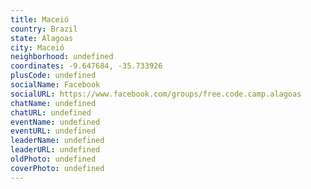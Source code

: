 ```yaml
---
title: Maceió
country: Brazil
state: Alagoas
city: Maceió
neighborhood: undefined
coordinates: -9.647684, -35.733926
plusCode: undefined
socialName: Facebook
socialURL: https://www.facebook.com/groups/free.code.camp.alagoas
chatName: undefined
chatURL: undefined
eventName: undefined
eventURL: undefined
leaderName: undefined
leaderURL: undefined
oldPhoto: undefined
coverPhoto: undefined
---
```

